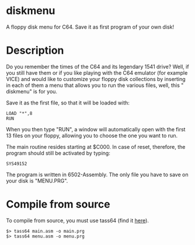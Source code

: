 # diskmenu
A floppy disk menu for C64. Save it as first program of your own disk!

# Description
Do you remember the times of the C64 and its legendary 1541 drive?
Well, if you still have them or if you like playing with the C64 emulator (for example VICE) and would like to customize your floppy disk collections by inserting in each of them a menu that allows you to run the various files, well, this " diskmenu" is for you.

Save it as the first file, so that it will be loaded with:
```
LOAD "*",8
RUN
```

When you then type "RUN", a window will automatically open with the first 13 files on your floppy, allowing you to choose the one you want to run.

The main routine resides starting at $C000. In case of reset, therefore, the program should still be activated by typing:
```
SYS49152
```

The program is written in 6502-Assembly. The only file you have to save on your disk is "MENU.PRG".

# Compile from source
To compile from source, you must use tass64 (find it [here](https://sourceforge.net/projects/tass64/)).
```
$> tass64 main.asm -o main.prg
$> tass64 menu.asm -o menu.prg
```

